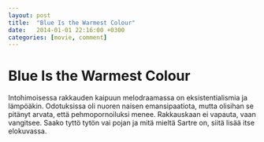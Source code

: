 ```yaml
---
layout: post
title:  "Blue Is the Warmest Colour"
date:   2014-01-01 22:16:00 +0300
categories: [movie, comment]
---
```


# Blue Is the Warmest Colour

Intohimoisessa rakkauden kaipuun melodraamassa on eksistentialismia ja lämpöäkin. Odotuksissa oli nuoren naisen emansipaatiota, mutta olisihan se pitänyt arvata, että pehmopornoiluksi menee. Rakkauskaan ei vapauta, vaan vangitsee. Saako tyttö tytön vai pojan ja mitä mieltä Sartre on, siitä lisää itse elokuvassa.

[//]: # "http://www.imdb.com/title/tt2278871/"